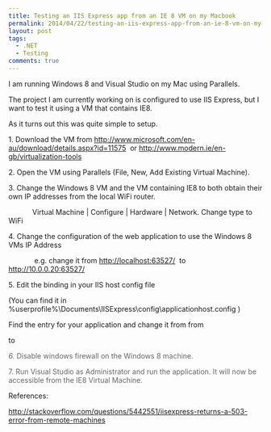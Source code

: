 ```yaml
---
title: Testing an IIS Express app from an IE 8 VM on my Macbook
permalink: 2014/04/22/testing-an-iis-express-app-from-an-ie-8-vm-on-my-macbook/
layout: post
tags:
  - .NET
  - Testing
comments: true
---
```


<p>I am running Windows 8 and Visual Studio on my Mac using Parallels.</p> <p>The project I am currently working on is configured to use IIS Express, but I want to test it using a VM that contains IE8.</p> <p>As it turns out this was quite simple to setup.</p> <p>1. Download the VM from <a title="http://www.microsoft.com/en-au/download/details.aspx?id=11575" href="http://www.microsoft.com/en-au/download/details.aspx?id=11575">http://www.microsoft.com/en-au/download/details.aspx?id=11575</a>  or <a title="http://www.modern.ie/en-gb/virtualization-tools" href="http://www.modern.ie/en-gb/virtualization-tools">http://www.modern.ie/en-gb/virtualization-tools</a></p> <p>2. Open the VM using Parallels (File, New, Add Existing Virtual Machine).</p> <p>3. Change the Windows 8 VM and the VM containing IE8 to both obtain their own IP addresses from the local WiFi router.</p> <p>            Virtual Machine | Configure | Hardware | Network. Change type to WiFi</p> <p>4. Change the configuration of the web application to use the Windows 8 VMs IP Address</p> <p>             e.g. change it from <a title="http://10.0.0.20:63527/" href="http://localhost:63527/">http://localhost:63527/</a>  to <a title="http://10.0.0.20:63527/" href="http://10.0.0.20:63527/">http://10.0.0.20:63527/</a></p> <p>5. Edit the binding in your IIS host config file</p> <p>(You can find it in  %userprofile%\Documents\IISExpress\config\applicationhost.config )</p> <p>Find the entry for your application and change it from from </p> <blockquote> <p><binding protocol="http" bindingInformation="*:63527:localhost" /></p></blockquote> <p>to</p> <blockquote> <p><binding protocol="http" bindingInformation="*:63527:10.0.0.20" /></p></blockquote> <p><font color="#666666"><em>6. </em>Disable windows firewall on the Windows 8 machine.</font></p> <p><font color="#666666">7. Run Visual Studio as Administrator and run the application. It will now be accessible from the IE8 Virtual Machine. </font></p> <p>References:</p> <p><a title="http://stackoverflow.com/questions/5442551/iisexpress-returns-a-503-error-from-remote-machines" href="http://stackoverflow.com/questions/5442551/iisexpress-returns-a-503-error-from-remote-machines">http://stackoverflow.com/questions/5442551/iisexpress-returns-a-503-error-from-remote-machines</a></p>